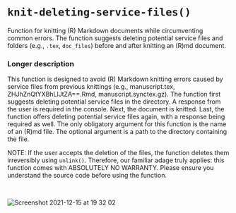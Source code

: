 # `knit-deleting-service-files()`

Function for knitting (R) Markdown documents while circumventing common errors. The function suggests deleting potential service files and folders (e.g., `.tex`, `doc_files`) before and after knitting an (R)md document.

### Longer description

This function is designed to avoid (R) Markdown knitting errors caused by service files from previous knittings (e.g., manuscript.tex, ZHJhZnQtYXBhLlJtZA==.Rmd, manuscript.synctex.gz). The function first suggests deleting potential service files in the directory. A response from the user is required in the console. Next, the document is knitted. Last, the function offers deleting potential service files again, with a response being required as well. The only obligatory argument for this function is the name of an (R)md file. The optional argument is a path to the directory containing the file.

NOTE: If the user accepts the deletion of the files, the function deletes them irreversibly using `unlink()`. Therefore, our familiar adage truly applies: this function comes with ABSOLUTELY NO WARRANTY. Please ensure you understand the source code before using the function.

<br>

![Screenshot 2021-12-15 at 19 32 02](https://user-images.githubusercontent.com/20436359/146609256-4003e074-8f9c-489a-b530-8759f157b737.png)
